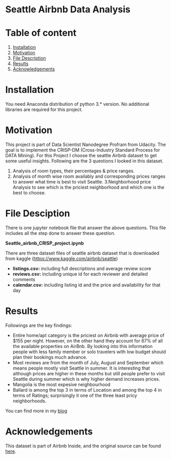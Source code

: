 # Seattle Airbnb Data Analysis

# Table of content
1. [Installation](#Installation)
2. [Motivation](#Motivation)
3. [File Description](#FileDesciption)
4. [Results](#Results)
5. [Acknowledgements](#Acknowledgements)

<a name="Installation"></a>
# Installation

You need Anaconda distribution of python 3.* version. No additional libraries are required for this project.

<a name="Motivation"></a>
# Motivation

This project is part of Data Scientist Nanodegree Profram from Udacity. The goal is to implement the CRISP-DM (Cross-Industry Standard Process for DATA Mining). For this Project I choose the seattle Airbnb dataset to get some useful insights. Following are the 3 questions I looked in this dataset.

1. Analysis of room types, their percentages & price ranges.
2. Analysis of month wise room availably and corresponding prices ranges to answer what time is best to visit Seattle.
3.Neighborhood price Analysis to see which is the priciest neighborhood and which one is the best to choose.

<a name="FileDesciption"></a>
# File Desciption

There is one jupyter notebook file that answer the above questions. This file includes all the step done to answer these question.

**Seattle_airbnb_CRISP_project.ipynb**


There are three dataset files of seattle airbnb dataset that is downloaded from kaggle (https://www.kaggle.com/airbnb/seattle)

* **listings.csv:** including full descriptions and average review score
* **reviews.csv:** including unique id for each reviewer and detailed comments
* **calendar.csv:** including listing id and the price and availability for that day

<a name="Results"></a>
# Results

Followings are the key findings:

* Entire home/apt category is the priciest on Airbnb with average price of $155 per night. However, on the other hand they account for 67% of all the available properties on AirBnb. By looking into this information people with less family member or solo travelers with low budget should plan their bookings much advance. 
* Most reviews are from the month of July, August and September which means people mostly visit Seattle in summer. It is interesting that although prices are higher in these months but still people prefer to visit Seattle during summer which is why higher demand increases prices. 
* Mangolia is the most expesive neighbourhood
* Ballard is among the top 3 in terms of Location and among the top 4 in terms of Ratings; surprisingly it one of the three least pricy neighborhoods.  

You can find more in my [blog](https://medium.com/@raziakhalidbutt/a-look-into-seattle-airbnb-data-304263683050) 

<a name="Acknowledgements"></a>
# Acknowledgements

This dataset is part of Airbnb Inside, and the original source can be found [here](https://www.kaggle.com/airbnb/seattle).
